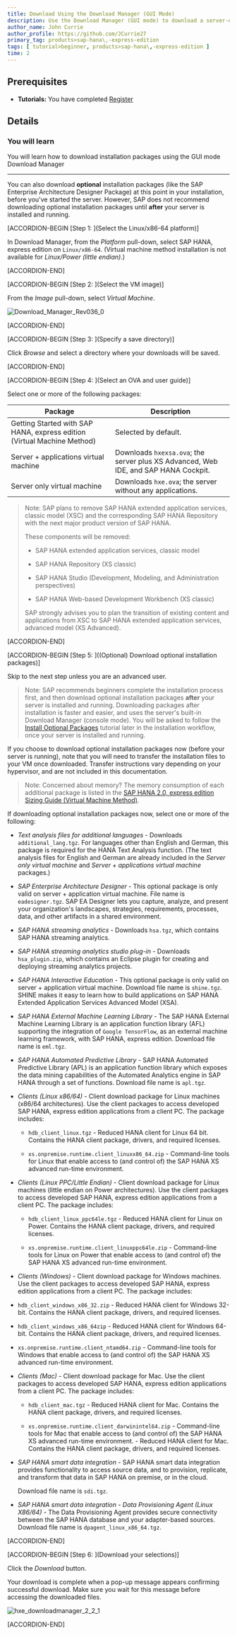 ```yaml
---
title: Download Using the Download Manager (GUI Mode)
description: Use the Download Manager (GUI mode) to download a server-only virtual machine package, or a server + applications virtual machine package.
author_name: John Currie
author_profile: https://github.com/JCurrie27
primary_tag: products>sap-hana\,-express-edition
tags: [ tutorial>beginner, products>sap-hana\,-express-edition ]
time: 2
---
```


<!-- loiof14d821d2ac14186bbf202586056e1d2 -->

## Prerequisites
 - **Tutorials:** You have completed [Register](https://developers.sap.com/tutorials/hxe-ua-register.html) 

## Details
### You will learn
You will learn how to download installation packages using the GUI mode Download Manager

---

You can also download **optional** installation packages (like the SAP Enterprise Architecture Designer Package) at this point in your installation, before you've started the server. However, SAP does not recommend downloading optional installation packages until **after** your server is installed and running.

[ACCORDION-BEGIN [Step 1: ](Select the Linux/x86-64 platform)]

In Download Manager, from the *Platform* pull-down, select SAP HANA, express edition on `Linux/x86-64`. (Virtual machine method installation is not available for *Linux/Power (little endian)*.)

[ACCORDION-END]

[ACCORDION-BEGIN [Step 2: ](Select the VM image)]

From the *Image* pull-down, select *Virtual Machine*.

![Download_Manager_Rev036_0](Download_Manager_Rev036_0.png)

[ACCORDION-END]

[ACCORDION-BEGIN [Step 3: ](Specify a save directory)]

Click *Browse* and select a directory where your downloads will be saved.

[ACCORDION-END]

[ACCORDION-BEGIN [Step 4: ](Select an OVA and user guide)]

Select one or more of the following packages:

|Package|Description|
|-------|-----------|
|Getting Started with SAP HANA, express edition (Virtual Machine Method)|Selected by default.|
|Server + applications virtual machine|Downloads `hxexsa.ova`; the server plus XS Advanced, Web IDE, and SAP HANA Cockpit.|
|Server only virtual machine|Downloads `hxe.ova`; the server without any applications.|

> Note:
> SAP plans to remove SAP HANA extended application services, classic model (XSC) and the corresponding SAP HANA Repository with the next major product version of SAP HANA.
> 
> These components will be removed:
> 
> -   SAP HANA extended application services, classic model
> 
> -   SAP HANA Repository (XS classic)
> 
> -   SAP HANA Studio (Development, Modeling, and Administration perspectives)
> 
> -   SAP HANA Web-based Development Workbench (XS classic)
> 
> 
> SAP strongly advises you to plan the transition of existing content and applications from XSC to SAP HANA extended application services, advanced model (XS Advanced).
> 
> 

[ACCORDION-END]

[ACCORDION-BEGIN [Step 5: ]((Optional) Download optional installation packages)]

Skip to the next step unless you are an advanced user.

> Note:
> SAP recommends beginners complete the installation process first, and then download optional installation packages **after** your server is installed and running. Downloading packages after installation is faster and easier, and uses the server's built-in Download Manager (console mode). You will be asked to follow the [Install Optional Packages](https://developers.sap.com/tutorials/hxe-ua-packages-vm-xsa.html) tutorial later in the installation workflow, once your server is installed and running. 
> 
> 

If you choose to download optional installation packages now (before your server is running), note that you will need to transfer the installation files to your VM once downloaded. Transfer instructions vary depending on your hypervisor, and are not included in this documentation.

> Note:
> Concerned about memory? The memory consumption of each additional package is listed in the [SAP HANA 2.0, express edition Sizing Guide (Virtual Machine Method)](https://help.sap.com/viewer/9e4243e92f244537b2164a57a405a9fd).
> 
> 

If downloading optional installation packages now, select one or more of the following:

-   *Text analysis files for additional languages* - Downloads `additional_lang.tgz`. For languages other than English and German, this package is required for the HANA Text Analysis function. (The text analysis files for English and German are already included in the *Server only virtual machine* and *Server + applications virtual machine* packages.)
-   *SAP Enterprise Architecture Designer* - This optional package is only valid on server + application virtual machine. File name is `eadesigner.tgz`. SAP EA Designer lets you capture, analyze, and present your organization's landscapes, strategies, requirements, processes, data, and other artifacts in a shared environment.
-   *SAP HANA streaming analytics* - Downloads `hsa.tgz`, which contains SAP HANA streaming analytics.
-   *SAP HANA streaming analytics studio plug-in* - Downloads `hsa_plugin.zip`, which contains an Eclipse plugin for creating and deploying streaming analytics projects.
-   *SAP HANA Interactive Education* - This optional package is only valid on server + application virtual machine. Download file name is `shine.tgz`. SHINE makes it easy to learn how to build applications on SAP HANA Extended Application Services Advanced Model (XSA).
-   *SAP HANA External Machine Learning Library* - The SAP HANA External Machine Learning Library is an application function library (AFL) supporting the integration of `Google TensorFlow`, as an external machine learning framework, with SAP HANA, express edition. Download file name is `eml.tgz`.
-   *SAP HANA Automated Predictive Library* - SAP HANA Automated Predictive Library (APL) is an application function library which exposes the data mining capabilities of the Automated Analytics engine in SAP HANA through a set of functions. Download file name is `apl.tgz`.

-   *Clients (Linux x86/64)* - Client download package for Linux machines (x86/64 architectures). Use the client packages to access developed SAP HANA, express edition applications from a client PC. The package includes:

    -   `hdb_client_linux.tgz` - Reduced HANA client for Linux 64 bit. Contains the HANA client package, drivers, and required licenses.

    -   `xs.onpremise.runtime.client_linuxx86_64.zip` - Command-line tools for Linux that enable access to (and control of) the SAP HANA XS advanced run-time environment.

-   *Clients (Linux PPC/Little Endian)* - Client download package for Linux machines (little endian on Power architectures). Use the client packages to access developed SAP HANA, express edition applications from a client PC. The package includes:

    -   `hdb_client_linux_ppc64le.tgz` - Reduced HANA client for Linux on Power. Contains the HANA client package, drivers, and required licenses.

    -   `xs.onpremise.runtime.client_linuxppc64le.zip` - Command-line tools for Linux on Power that enable access to (and control of) the SAP HANA XS advanced run-time environment.

-   *Clients (Windows)* - Client download package for Windows machines. Use the client packages to access developed SAP HANA, express edition applications from a client PC. The package includes:

-   `hdb_client_windows_x86_32.zip` - Reduced HANA client for Windows 32-bit. Contains the HANA client package, drivers, and required licenses.

-   `hdb_client_windows_x86_64zip` - Reduced HANA client for Windows 64-bit. Contains the HANA client package, drivers, and required licenses.

-   `xs.onpremise.runtime.client_ntamd64.zip` - Command-line tools for Windows that enable access to (and control of) the SAP HANA XS advanced run-time environment.

-   *Clients (Mac)* - Client download package for Mac. Use the client packages to access developed SAP HANA, express edition applications from a client PC. The package includes:

    -   `hdb_client_mac.tgz` - Reduced HANA client for Mac. Contains the HANA client package, drivers, and required licenses.

    -   `xs.onpremise.runtime.client_darwinintel64.zip` - Command-line tools for Mac that enable access to (and control of) the SAP HANA XS advanced run-time environment. - Reduced HANA client for Mac. Contains the HANA client package, drivers, and required licenses.

-   *SAP HANA smart data integration* - SAP HANA smart data integration provides functionality to access source data, and to provision, replicate, and transform that data in SAP HANA on premise, or in the cloud.

    Download file name is `sdi.tgz`.

-   *SAP HANA smart data integration - Data Provisioning Agent (Linux X86/64)* - The Data Provisioning Agent provides secure connectivity between the SAP HANA database and your adapter-based sources. Download file name is `dpagent_linux_x86_64.tgz`.


[ACCORDION-END]

[ACCORDION-BEGIN [Step 6: ](Download your selections)]

Click the *Download* button.

Your download is complete when a pop-up message appears confirming successful download. Make sure you wait for this message before accessing the downloaded files.

![hxe_downloadmanager_2_2_1](hxe_downloadmanager_2_2_1.png)

[ACCORDION-END]


